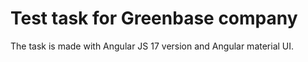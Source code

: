 # Test task for Greenbase company
The task is made with Angular JS 17 version and Angular material UI.
